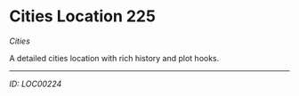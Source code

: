 # Cities Location 225

*Cities*

A detailed cities location with rich history and plot hooks.

---
*ID: LOC00224*